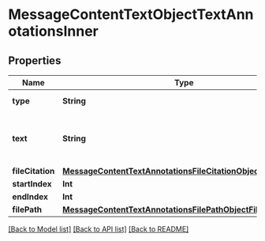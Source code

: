 # MessageContentTextObjectTextAnnotationsInner

## Properties
Name | Type | Description | Notes
------------ | ------------- | ------------- | -------------
**type** | **String** | Always &#x60;file_citation&#x60;. | 
**text** | **String** | The text in the message content that needs to be replaced. | 
**fileCitation** | [**MessageContentTextAnnotationsFileCitationObjectFileCitation**](MessageContentTextAnnotationsFileCitationObjectFileCitation.md) |  | 
**startIndex** | **Int** |  | 
**endIndex** | **Int** |  | 
**filePath** | [**MessageContentTextAnnotationsFilePathObjectFilePath**](MessageContentTextAnnotationsFilePathObjectFilePath.md) |  | 

[[Back to Model list]](../README.md#documentation-for-models) [[Back to API list]](../README.md#documentation-for-api-endpoints) [[Back to README]](../README.md)


